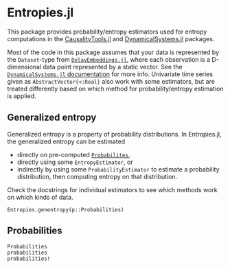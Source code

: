 # Entropies.jl

This package provides probability/entropy estimators used for entropy computations in the [CausalityTools.jl](https://github.com/JuliaDynamics/CausalityTools.jl) and [DynamicalSystems.jl](https://github.com/JuliaDynamics/DynamicalSystems.jl) packages.

Most of the code in this package assumes that your data is represented by the `Dataset`-type from [`DelayEmbeddings.jl`](https://github.com/JuliaDynamics/DelayEmbeddings.jl), where each observation is a D-dimensional data point represented by a static vector. See the [`DynamicalSystems.jl` documentation](https://juliadynamics.github.io/DynamicalSystems.jl/dev/) for more info. Univariate time series given as 
`AbstractVector{<:Real}` also work with some estimators, but are treated differently 
based on which method for probability/entropy estimation is applied.

## Generalized entropy

Generalized entropy is a property of probability distributions. In Entropies.jl, the 
generalized entropy can be estimated 

- directly on pre-computed [`Probabilites`](@ref),
- directly using some `EntropyEstimator`, or
- indirectly by using some `ProbabilityEstimator` to estimate a probability distribution, 
    then computing entropy on that distribution.

Check the docstrings for individual estimators to see which methods work on which kinds of data.

```@docs
Entropies.genentropy(p::Probabilities)
```

## Probabilities

```@docs
Probabilities
probabilities
probabilities!
```
